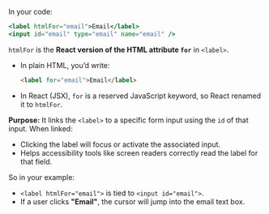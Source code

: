 In your code:

```jsx
<label htmlFor="email">Email</label>
<input id="email" type="email" name="email" />
```

`htmlFor` is the **React version of the HTML attribute `for`** in `<label>`.

* In plain HTML, you’d write:

  ```html
  <label for="email">Email</label>
  ```
* In React (JSX), `for` is a reserved JavaScript keyword, so React renamed it to `htmlFor`.

**Purpose:**
It links the `<label>` to a specific form input using the `id` of that input.
When linked:

* Clicking the label will focus or activate the associated input.
* Helps accessibility tools like screen readers correctly read the label for that field.

So in your example:

* `<label htmlFor="email">` is tied to `<input id="email">`.
* If a user clicks **"Email"**, the cursor will jump into the email text box.

